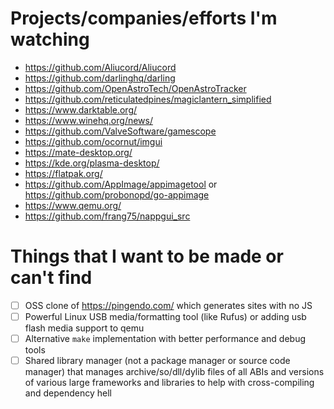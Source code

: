 # Projects/companies/efforts I'm watching
- https://github.com/Aliucord/Aliucord
- https://github.com/darlinghq/darling
- https://github.com/OpenAstroTech/OpenAstroTracker
- https://github.com/reticulatedpines/magiclantern_simplified
- https://www.darktable.org/
- https://www.winehq.org/news/
- https://github.com/ValveSoftware/gamescope
- https://github.com/ocornut/imgui
- https://mate-desktop.org/
- https://kde.org/plasma-desktop/
- https://flatpak.org/
- https://github.com/AppImage/appimagetool or https://github.com/probonopd/go-appimage
- https://www.qemu.org/
- https://github.com/frang75/nappgui_src

# Things that I want to be made or can't find
- [ ] OSS clone of https://pingendo.com/ which generates sites with no JS
- [ ] Powerful Linux USB media/formatting tool (like Rufus) or adding usb flash media support to qemu
- [ ] Alternative `make` implementation with better performance and debug tools
- [ ] Shared library manager (not a package manager or source code manager) that manages archive/so/dll/dylib files of all ABIs and versions of various large frameworks and libraries to help with cross-compiling and dependency hell
